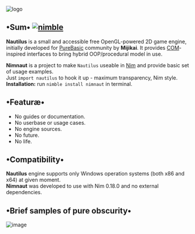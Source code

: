 ![logo](https://i.postimg.cc/FHpxXqZR/Nautilus-Engine.png)
## •Sum• [![nimble](https://raw.githubusercontent.com/yglukhov/nimble-tag/master/nimble.png)](https://github.com/yglukhov/nimble-tag)
**Nautilus** is a small and accessible free OpenGL-powered 2D game engine, initially developed for [PureBasic](https://www.purebasic.fr/) community by **Mijikai**. It provides [COM](https://en.wikipedia.org/wiki/Component_Object_Model)-inspired interfaces to bring hybrid OOP/procedural model in use.

**Nimnaut** is a project to make `Nautilus` useable in [Nim](https://nim-lang.org/) and provide basic set of usage examples.  
Just `import nautilus` to hook it up - maximum transparency, Nim style.  
**Installation:** run `nimble install nimnaut` in terminal.  

## •Featuræ•
* No guides or documentation.
* No userbase or usage cases.
* No engine sources.
* No future.
* No life.

## •Compatibility•
**Nautilus** engine supports only Windows operation systems (both x86 and x64) at given moment.  
**Nimnaut** was developed to use with Nim 0.18.0 and no external dependencies.

## •Brief samples of pure obscurity•
![image](https://user-images.githubusercontent.com/8768470/89148586-f4df2f00-d562-11ea-836d-6cd81196975e.png)
